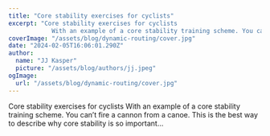 ```yaml
---
title: "Core stability exercises for cyclists"
excerpt: "Core stability exercises for cyclists
            With an example of a core stability training scheme. You can’t fire a cannon from a canoe. This is the best way to describe why core stability is so i"
coverImage: "/assets/blog/dynamic-routing/cover.jpg"
date: "2024-02-05T16:06:01.290Z"
author:
  name: "JJ Kasper"
  picture: "/assets/blog/authors/jj.jpeg"
ogImage:
  url: "/assets/blog/dynamic-routing/cover.jpg"
---
```


Core stability exercises for cyclists
            With an example of a core stability training scheme. You can’t fire a cannon from a canoe. This is the best way to describe why core stability is so important…